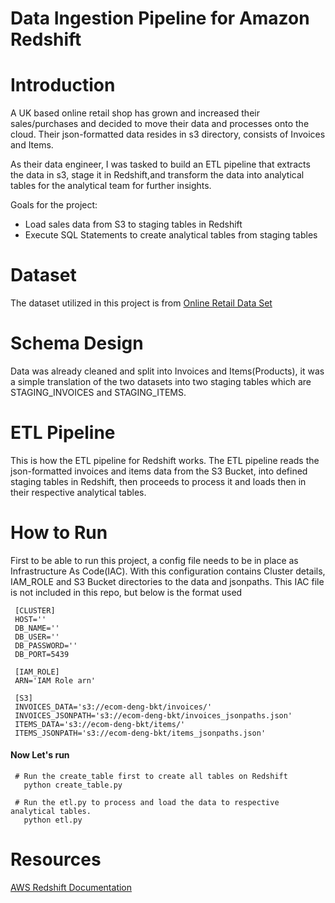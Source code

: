 # Data Ingestion Pipeline for Amazon Redshift

# Introduction
A UK based online retail shop has grown and increased their sales/purchases and decided to move their data and processes onto the cloud.
Their json-formatted data resides in s3 directory, consists of Invoices and Items.

As their data engineer, I was tasked to build an ETL pipeline that extracts the data in s3, stage it in Redshift,and transform
the data into analytical tables for the analytical team for further insights.

Goals for the project:
- Load sales data from S3 to staging tables in Redshift
- Execute SQL Statements to create analytical tables from staging tables

# Dataset
The dataset utilized in this project is from [Online Retail Data Set](https://archive-beta.ics.uci.edu/dataset/502/online+retail+ii)

# Schema Design
Data was already cleaned and split into Invoices and Items(Products), it was a simple translation of the two datasets into two staging tables
which are STAGING_INVOICES and STAGING_ITEMS.

# ETL Pipeline
This is how the ETL pipeline for Redshift works. The ETL pipeline reads the json-formatted invoices and items data from the S3 Bucket, 
into defined staging tables in Redshift, then proceeds to process it and loads then in their respective analytical tables.


# How to Run
First to be able to run this project, a config file needs to be in place as Infrastructure As Code(IAC).
With this configuration contains Cluster details, IAM_ROLE and S3 Bucket directories to the data and jsonpaths.
This IAC file is not included in this repo, but below is the format used
     
     [CLUSTER]
     HOST=''
     DB_NAME=''
     DB_USER=''
     DB_PASSWORD=''
     DB_PORT=5439

     [IAM_ROLE]
     ARN='IAM Role arn'

     [S3]
     INVOICES_DATA='s3://ecom-deng-bkt/invoices/'
     INVOICES_JSONPATH='s3://ecom-deng-bkt/invoices_jsonpaths.json'
     ITEMS_DATA='s3://ecom-deng-bkt/items/'
     ITEMS_JSONPATH='s3://ecom-deng-bkt/items_jsonpaths.json'


#### Now Let's run

     # Run the create_table first to create all tables on Redshift
       python create_table.py
     
     # Run the etl.py to process and load the data to respective analytical tables.
       python etl.py
     

# Resources
[AWS Redshift Documentation](https://aws.amazon.com/redshift/)


